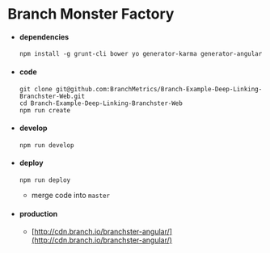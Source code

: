 # Branch Monster Factory

- #### dependencies 

    ```
    npm install -g grunt-cli bower yo generator-karma generator-angular
    ```

- #### code

    ```
    git clone git@github.com:BranchMetrics/Branch-Example-Deep-Linking-Branchster-Web.git
    cd Branch-Example-Deep-Linking-Branchster-Web
    npm run create
    ```

- #### develop

    ```
    npm run develop
    ```

- #### deploy

    ```
    npm run deploy
    ```

  - merge code into `master`

- #### production

  - [http://cdn.branch.io/branchster-angular/](http://cdn.branch.io/branchster-angular/)
